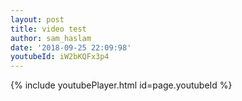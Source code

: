 ```yaml
---
layout: post
title: video test
author: sam_haslam
date: '2018-09-25 22:09:98'
youtubeId: iW2bKQFx3p4
---
```

{% include youtubePlayer.html id=page.youtubeId %}
